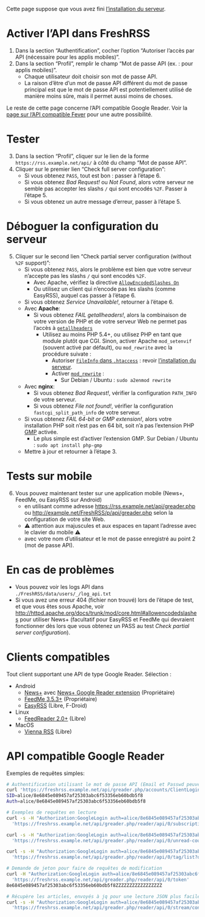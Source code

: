Cette page suppose que vous avez fini [l’installation du serveur](01_Installation.md).

# Activer l’API dans FreshRSS

1. Dans la section “Authentification”, cocher l’option “Autoriser l’accès par API (nécessaire pour les applis mobiles)”.
2. Dans la section “Profil”, remplir le champ “Mot de passe API (ex. : pour applis mobiles)”.
	* Chaque utilisateur doit choisir son mot de passe API.
	* La raison d’être d’un mot de passe API différent du mot de passe principal est que le mot de passe API est potentiellement utilisé de manière moins sûre, mais il permet aussi moins de choses.

Le reste de cette page concerne l’API compatible Google Reader.
Voir la [page sur l’API compatible Fever](06_Fever_API.md) pour une autre possibilité.


# Tester

3. Dans la section “Profil”, cliquer sur le lien de la forme `https://rss.example.net/api/` à côté du champ “Mot de passe API”.
4. Cliquer sur le premier lien “Check full server configuration”:
	* Si vous obtenez `PASS`, tout est bon : passer à l’étape 6.
	* Si vous obtenez *Bad Request!* ou *Not Found*, alors votre serveur ne semble pas accepter les slashs `/` qui sont encodés `%2F`. Passer à l’étape 5.
	* Si vous obtenez un autre message d’erreur, passer à l’étape 5.


# Déboguer la configuration du serveur

5. Cliquer sur le second lien “Check partial server configuration (without `%2F` support)”:
	* Si vous obtenez `PASS`, alors le problème est bien que votre serveur n’accepte pas les slashs `/` qui sont encodés `%2F`.
		* Avec Apache, vérifiez la directive [`AllowEncodedSlashes On`](http://httpd.apache.org/docs/trunk/mod/core.html#allowencodedslashes)
		* Ou utilisez un client qui n’encode pas les slashs (comme EasyRSS), auquel cas passer à l’étape 6.
	* Si vous obtenez *Service Unavailable!*, retourner à l’étape 6.
	* Avec __Apache__:
		* Si vous obtenez *FAIL getallheaders!*, alors la combinaison de votre version de PHP et de votre serveur Web ne permet pas l’accès à [`getallheaders`](http://php.net/getallheaders)
			* Utilisez au moins PHP 5.4+, ou utilisez PHP en tant que module plutôt que CGI. Sinon, activer Apache `mod_setenvif` (souvent activé par défault), ou `mod_rewrite` avec la procédure suivate :
				* Autoriser [`FileInfo` dans `.htaccess`](http://httpd.apache.org/docs/trunk/mod/core.html#allowoverride) : revoir [l’installation du serveur](01_Installation.md).
				* Activer [`mod_rewrite`](http://httpd.apache.org/docs/trunk/mod/mod_rewrite.html) :
					* Sur Debian / Ubuntu : `sudo a2enmod rewrite`
	* Avec __nginx__:
		* Si vous obtenez *Bad Request!*, vérifier la configuration `PATH_INFO` de votre serveur.
		* Si vous obtenez *File not found!*, vérifier la configuration `fastcgi_split_path_info` de votre serveur.
	* Si vous obtenez *FAIL 64-bit or GMP extension!*, alors votre installation PHP soit n’est pas en 64 bit, soit n’a pas l’extension PHP [GMP](http://php.net/gmp) activée.
		* Le plus simple est d’activer l’extension GMP. Sur Debian / Ubuntu : `sudo apt install php-gmp`
	* Mettre à jour et retourner à l’étape 3.


# Tests sur mobile

6. Vous pouvez maintenant tester sur une application mobile (News+, FeedMe, ou EasyRSS sur Android)
	* en utilisant comme adresse https://rss.example.net/api/greader.php ou http://example.net/FreshRSS/p/api/greader.php selon la configuration de votre site Web.
	* ⚠️ attention aux majuscules et aux espaces en tapant l’adresse avec le clavier du mobile ⚠️ 
	* avec votre nom d’utilisateur et le mot de passe enregistré au point 2 (mot de passe API).


# En cas de problèmes

 * Vous pouvez voir les logs API dans `./FreshRSS/data/users/_/log_api.txt`
 * Si vous avez une erreur 404 (fichier non trouvé) lors de l’étape de test, et que vous êtes sous Apache,
 voir http://httpd.apache.org/docs/trunk/mod/core.html#allowencodedslashes pour utiliser News+ 
(facultatif pour EasyRSS et FeedMe qui devraient fonctionner dès lors que vous obtenez un PASS au test *Check partial server configuration*).


# Clients compatibles

Tout client supportant une API de type Google Reader. Sélection :

* Android
	* [News+](https://play.google.com/store/apps/details?id=com.noinnion.android.newsplus) avec [News+ Google Reader extension](https://play.google.com/store/apps/details?id=com.noinnion.android.newsplus.extension.google_reader) (Propriétaire)
	* [FeedMe 3.5.3+](https://play.google.com/store/apps/details?id=com.seazon.feedme) (Propriétaire)
	* [EasyRSS](https://github.com/Alkarex/EasyRSS) (Libre, F-Droid)
* Linux
	* [FeedReader 2.0+](https://jangernert.github.io/FeedReader/) (Libre)
* MacOS
	* [Vienna RSS](http://www.vienna-rss.com/) (Libre)

# API compatible Google Reader

Exemples de requêtes simples:

```sh
# Authentification utilisant le mot de passe API (Email et Passwd peuvent être passés en GET, ou POST - mieux)
curl 'https://freshrss.example.net/api/greader.php/accounts/ClientLogin?Email=alice&Passwd=Abcdef123456'
SID=alice/8e6845e089457af25303abc6f53356eb60bdb5f8
Auth=alice/8e6845e089457af25303abc6f53356eb60bdb5f8

# Exemples de requêtes en lecture
curl -s -H "Authorization:GoogleLogin auth=alice/8e6845e089457af25303abc6f53356eb60bdb5f8" \
  'https://freshrss.example.net/api/greader.php/reader/api/0/subscription/list?output=json'

curl -s -H "Authorization:GoogleLogin auth=alice/8e6845e089457af25303abc6f53356eb60bdb5f8" \
  'https://freshrss.example.net/api/greader.php/reader/api/0/unread-count?output=json'

curl -s -H "Authorization:GoogleLogin auth=alice/8e6845e089457af25303abc6f53356eb60bdb5f8" \
  'https://freshrss.example.net/api/greader.php/reader/api/0/tag/list?output=json'

# Demande de jeton pour faire de requêtes de modification
curl -H "Authorization:GoogleLogin auth=alice/8e6845e089457af25303abc6f53356eb60bdb5f8" \
  'https://freshrss.example.net/api/greader.php/reader/api/0/token'
8e6845e089457af25303abc6f53356eb60bdb5f8ZZZZZZZZZZZZZZZZZ

# Récupère les articles, envoyés à jq pour une lecture JSON plus facile
curl -s -H "Authorization:GoogleLogin auth=alice/8e6845e089457af25303abc6f53356eb60bdb5f8" \
  'https://freshrss.example.net/api/greader.php/reader/api/0/stream/contents/reading-list' | jq .
```
